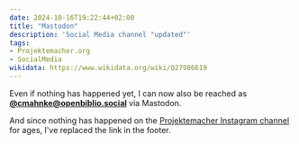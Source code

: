 ```yaml
---
date: 2024-10-16T19:22:44+02:00
title: "Mastodon"
description: 'Social Media channel "updated"'
tags:
- Projektemacher.org
- SocialMedia
wikidata: https://www.wikidata.org/wiki/Q27986619
---
```


Even if nothing has happened yet, I can now also be reached as **[@cmahnke@openbiblio.social](https://openbiblio.social/@cmahnke)** via Mastodon.

And since nothing has happened on the [Projektemacher Instagram channel](https://www.instagram.com/projektemacher/) for ages, I've replaced the link in the footer.

